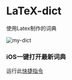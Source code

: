 # LaTeX-dict
使用Latex制作的词典

![my-dict](https://voidtech.cn/i/2022/11/28/x6etxp.png)


### iOS一键打开最新词典
运行此[快捷指令](https://www.icloud.com/shortcuts/577edc3b08df41b7b9510669b742e748)
